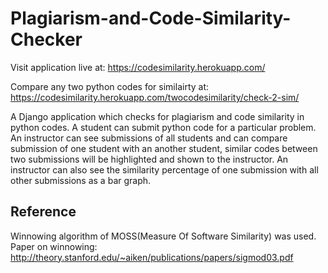 # Plagiarism-and-Code-Similarity-Checker
Visit application live at: https://codesimilarity.herokuapp.com/

Compare any two python codes for similairty at: https://codesimilarity.herokuapp.com/twocodesimilarity/check-2-sim/

A Django application which checks for plagiarism and code similarity in python codes.
A student can submit python code for a particular problem.
An instructor can see submissions of all students and can compare submission of one student with an another student, similar codes between two submissions will be highlighted and shown to the instructor.
An instructor can also see the similarity percentage of one submission with all other submissions as a bar graph.

## Reference
Winnowing algorithm of MOSS(Measure Of Software Similarity) was used.
Paper on winnowing: http://theory.stanford.edu/~aiken/publications/papers/sigmod03.pdf

